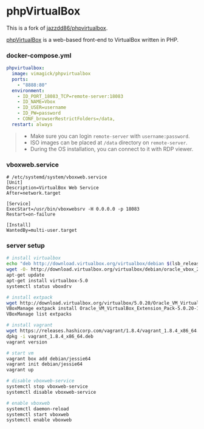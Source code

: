 phpVirtualBox
=============

This is a fork of [jazzdd86/phpvirtualbox](https://hub.docker.com/r/jazzdd/phpvirtualbox/).

[phpVirtualBox][1] is a web-based front-end to VirtualBox written in PHP.

### docker-compose.yml

```yaml
phpvirtualbox:
  image: vimagick/phpvirtualbox
  ports:
    - "8888:80"
  environment:
    - ID_PORT_18083_TCP=remote-server:18083
    - ID_NAME=Vbox
    - ID_USER=username
    - ID_PW=password
    - CONF_browserRestrictFolders=/data,
  restart: always
```

> - Make sure you can login `remote-server` with `username:password`.
> - ISO images can be placed at `/data` directory on `remote-server`.
> - During the OS installation, you can connect to it with RDP viewer.

### vboxweb.service

```
# /etc/systemd/system/vboxweb.service
[Unit]
Description=VirtualBox Web Service
After=network.target

[Service]
ExecStart=/usr/bin/vboxwebsrv -H 0.0.0.0 -p 18083
Restart=on-failure

[Install]
WantedBy=multi-user.target
```

### server setup

```bash
# install virtualbox
echo "deb http://download.virtualbox.org/virtualbox/debian $(lsb_release -cs) contrib non-free" > /etc/apt/sources.list.d/virtualbox.list
wget -O- http://download.virtualbox.org/virtualbox/debian/oracle_vbox_2016.asc | apt-key add -
apt-get update
apt-get install virtualbox-5.0
systemctl status vboxdrv

# install extpack
wget http://download.virtualbox.org/virtualbox/5.0.20/Oracle_VM_VirtualBox_Extension_Pack-5.0.20-106931.vbox-extpack
VBoxManage extpack install Oracle_VM_VirtualBox_Extension_Pack-5.0.20-106931.vbox-extpack
VBoxManage list extpacks

# install vagrant
wget https://releases.hashicorp.com/vagrant/1.8.4/vagrant_1.8.4_x86_64.deb
dpkg -i vagrant_1.8.4_x86_64.deb
vagrant version

# start vm
vagrant box add debian/jessie64
vagrant init debian/jessie64
vagrant up

# disable vboxweb-service
systemctl stop vboxweb-service
systemctl disable vboxweb-service

# enable vboxweb
systemctl daemon-reload
systemctl start vboxweb
systemctl enable vboxweb
```

[1]: http://sourceforge.net/projects/phpvirtualbox/
